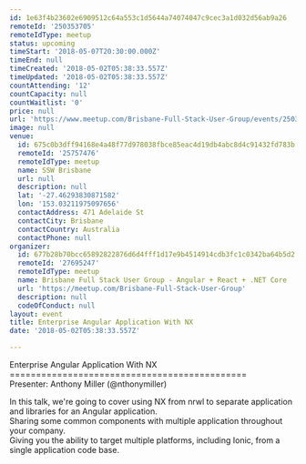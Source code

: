 ```yaml
---
id: 1e63f4b23602e6909512c64a553c1d5644a74074047c9cec3a1d032d56ab9a26
remoteId: '250353705'
remoteIdType: meetup
status: upcoming
timeStart: '2018-05-07T20:30:00.000Z'
timeEnd: null
timeCreated: '2018-05-02T05:38:33.557Z'
timeUpdated: '2018-05-02T05:38:33.557Z'
countAttending: '12'
countCapacity: null
countWaitlist: '0'
price: null
url: 'https://www.meetup.com/Brisbane-Full-Stack-User-Group/events/250353705/'
image: null
venue:
  id: 675c0b3dff94168e4a48f77d978038fbce85eac4d19db4abc8d4c91432fd783b
  remoteId: '25757476'
  remoteIdType: meetup
  name: SSW Brisbane
  url: null
  description: null
  lat: '-27.46293830871582'
  lon: '153.03211975097656'
  contactAddress: 471 Adelaide St
  contactCity: Brisbane
  contactCountry: Australia
  contactPhone: null
organizer:
  id: 677b28b70bcc65892822876d6d4fff1d17e9b4514914cdb3fc1c0342ba64b5d2
  remoteId: '27695247'
  remoteIdType: meetup
  name: Brisbane Full Stack User Group - Angular + React + .NET Core
  url: 'https://meetup.com/Brisbane-Full-Stack-User-Group'
  description: null
  codeOfConduct: null
layout: event
title: Enterprise Angular Application With NX
date: '2018-05-02T05:38:33.557Z'

---
```

<p>Enterprise Angular Application With NX<br/>=============================================<br/>Presenter: Anthony Miller (@nthonymiller)</p> <p>In this talk, we're going to cover using NX from nrwl to separate application and libraries for an Angular application.<br/>Sharing some common components with multiple application throughout your company.<br/>Giving you the ability to target multiple platforms, including Ionic, from a single application code base.</p>
